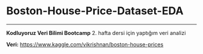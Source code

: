 # Boston-House-Price-Dataset-EDA
---
**Kodluyoruz Veri Bilimi Bootcamp** 2. hafta dersi için yaptığım veri analizi

**Veri:** https://www.kaggle.com/vikrishnan/boston-house-prices
